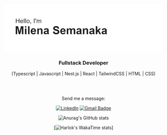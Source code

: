 <img src="https://github.com/msemanaka/msemanaka/blob/main/header.png"/>

<div align="center">

<h3>Fullstack Developer</h3>

(Typescript | Javascript | Nest.js | React | TailwindCSS | HTML | CSS)

<br>
<br>

Send me a message:

<div/>

<div align="center">
  
[![LinkedIn](https://img.shields.io/badge/LinkedIn-000000?style=for-the-badge&logo=linkedin&logoColor=white)](https://www.linkedin.com/in/msemanaka)
[![Gmail Badge](https://img.shields.io/badge/-milena.sforte@gmail.com-000000?style=for-the-badge&logo=Gmail&logoColor=white&link=mailto:milena.sforte@gmail.com)](mailto:milena.sforte@gmail.com)

<div/>



<div align="center">
  
![Anurag's GitHub stats](https://github-readme-stats.vercel.app/api?username=msemanaka&theme=graywhite&show_icons=true)

<div/>

<div>

[![Harlok's WakaTime stats](https://github-readme-stats.vercel.app/api/wakatime?username=msemanaka&theme=graywhite&show)]
  
</div>
